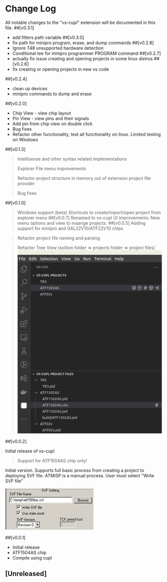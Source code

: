 # Change Log

All notable changes to the "vs-cupl" extension will be documented in this file.
##[v0.3.1]
  - add fitters path variable
##[v0.3.0]
  - fix path for minipro program, erase, and dump commands
##[v0.2.8]
 - Ignore T48 unsupported hardware detection
 - Conditional tee for minipro programmer PROGRAM command
##[v0.2.7]
- actually fix issue creating and opening projects in some linux distros
##[v0.2.6]
- fix creating or opening projects in new vs code

##[v0.2.4]
- clean up devices
- minipro commands to dump and erase

##[v0.2.0]
- Chip View - view chip layout
- Pin View - view pins and their signals
- Add pin from chip view on double click
- Bug fixes
- Refactor other functionality, test all functionality on linux. Limited testing on Windows

##[v0.1.3]
> Intellisense and other syntax related implementations

> Explorer  File menu improvements

> Refactor project structure in memory out of extension project file provider

> Bug fixes

##[v0.1.0]
> Windows support (beta)
> Shortcuts to create/import/open project from explorer menu
##[v0.0.7]
> Renamed to vs-cupl
> UI Improvements: New menu options and view to maange projects.
##[v0.0.5]
> Adding support for minipro and GAL22V10/ATF22V10 chips

> Refactor project file naming and parsing

> Refactor Tree View (soltion folder => projects folder => project files)
![Preview](assets/images/activity-bar.png)

##[v0.0.2]

Initial release of vs-cupl
> Support for ATF1504AS chip only!


Initial version. Supports full basic process from creating a project to deploying SVF file.
ATMISP is a manual process. User must select "Write SVF file"

![](assets/images/atmisp-svf.png)

##[v0.0.1]

- Initial release
- ATF1504AS chip
- Compile using cupl
## [Unreleased]
